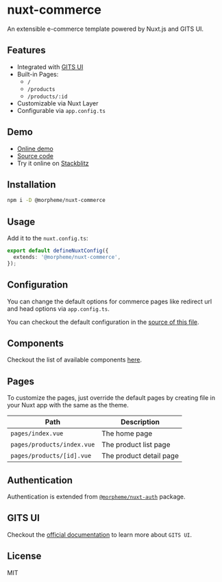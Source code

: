 # nuxt-commerce

An extensible e-commerce template powered by Nuxt.js and GITS UI.

## Features

- Integrated with [GITS UI](https://gitsindonesia.github.io/ui-component/)
- Built-in Pages:
  - `/`
  - `/products`
  - `/products/:id`
- Customizable via Nuxt Layer
- Configurable via `app.config.ts`

## Demo

- [Online demo](https://gits-nuxt-commerce.vercel.app/commerce)
- [Source code](https://github.com/gitsindonesia/ui-component/tree/main/starter/nuxt-commerce)
- Try it online on [Stackblitz](https://stackblitz.com/github/gitsindonesia/ui-component/tree/main/starter/nuxt-commerce)

## Installation

```bash
npm i -D @morpheme/nuxt-commerce
```

## Usage

Add it to the `nuxt.config.ts`:

```ts
export default defineNuxtConfig({
  extends: '@morpheme/nuxt-commerce',
});
```

## Configuration

You can change the default options for commerce pages like redirect url and head options via `app.config.ts`.

You can checkout the default configuration in the [source of this file](https://github.com/gitsindonesia/ui-component/tree/main/starter/nuxt-commerce/app.config.ts).

## Components

Checkout the list of available components [here](https://github.com/gitsindonesia/ui-component/tree/main/starter/nuxt-commerce/components).

## Pages

To customize the pages, just override the default pages by creating file in your Nuxt app with the same as the theme.

| Path                       | Description             |
| -------------------------- | ----------------------- |
| `pages/index.vue`          | The home page           |
| `pages/products/index.vue` | The product list page   |
| `pages/products/[id].vue`  | The product detail page |

## Authentication

Authentication is extended from [`@morpheme/nuxt-auth`](../nuxt-auth/) package.

## GITS UI

Checkout the [official documentation](https://gitsindonesia.github.io/ui-component/) to
learn more about `GITS UI`.

## License

MIT
